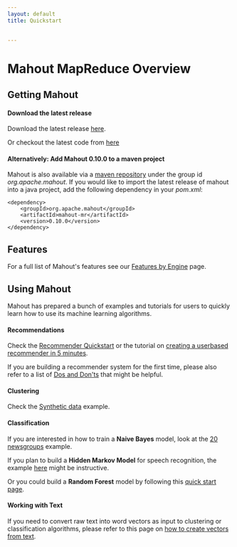 ```yaml
---
layout: default
title: Quickstart

    
---
```


# Mahout MapReduce Overview

## Getting Mahout

#### Download the latest release

Download the latest release [here](http://www.apache.org/dyn/closer.cgi/mahout/).

Or checkout the latest code from [here](http://mahout.apache.org/developers/version-control.html)

#### Alternatively: Add Mahout 0.10.0 to a maven project

Mahout is also available via a [maven repository](http://mvnrepository.com/artifact/org.apache.mahout) under the group id *org.apache.mahout*.
If you would like to import the latest release of mahout into a java project, add the following dependency in your *pom.xml*:

    <dependency>
        <groupId>org.apache.mahout</groupId>
        <artifactId>mahout-mr</artifactId>
        <version>0.10.0</version>
    </dependency>


## Features

For a full list of Mahout's features see our [Features by Engine](http://mahout.apache.org/users/basics/algorithms.html) page.

    
## Using Mahout

Mahout has prepared a bunch of examples and tutorials for users to quickly learn how to use its machine learning algorithms.

#### Recommendations

Check the [Recommender Quickstart](/users/recommender/quickstart.html) or the tutorial on [creating a userbased recommender in 5 minutes](/users/recommender/userbased-5-minutes.html).

If you are building a recommender system for the first time, please also refer to a list of [Dos and Don'ts](/users/recommender/recommender-first-timer-faq.html) that might be helpful.

#### Clustering

Check the [Synthetic data](/users/clustering/clustering-of-synthetic-control-data.html) example.

#### Classification

If you are interested in how to train a **Naive Bayes** model, look at the [20 newsgroups](/users/classification/twenty-newsgroups.html) example.

If you plan to build a **Hidden Markov Model** for speech recognition, the example [here](/users/classification/hidden-markov-models.html) might be instructive. 

Or you could build a **Random Forest** model by following this [quick start page](/users/classification/partial-implementation.html).

#### Working with Text 

If you need to convert raw text into word vectors as input to clustering or classification algorithms, please refer to this page on [how to create vectors from text](/users/basics/creating-vectors-from-text.html).